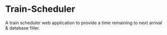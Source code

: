 # Train-Scheduler
A train scheduler web application to provide a time remaining to next arrival &amp; database filler.
